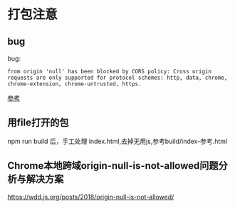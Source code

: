 # 打包注意

## bug

bug:

```bug
from origin 'null' has been blocked by CORS policy: Cross origin requests are only supported for protocol schemes: http, data, chrome, chrome-extension, chrome-untrusted, https.
```

[参考](https://blog.csdn.net/qq_37193972/article/details/122535933)

## 用file打开的包

npm run build 后，手工处理 index.html,去掉无用js,参考build/index-参考.html

## Chrome本地跨域origin-null-is-not-allowed问题分析与解决方案

https://wdd.js.org/posts/2018/origin-null-is-not-allowed/